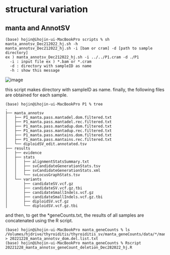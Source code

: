 # structural variation

## manta and AnnotSV

```shell
(base) hojin@ihojin-ui-MacBookPro scripts % sh manta_annotsv_Dec212022_hj.sh -h
manta_annotsv_Dec212022_hj.sh -i [bam or cram] -d [path to sample directory]
ex ) manta_annotsv_Dec212022_hj.sh -i ../../P1.cram -d ./P1
  -i : input file ex ) *.bam or *.cram
  -d : directory with sampleID as name
  -h : show this message
```

![image](https://user-images.githubusercontent.com/121307215/209815820-a832d3e2-83e2-4406-9390-97e4c23e48d4.png)


this script makes directory with sampleID as name. finally, the following files are obtained for each sample.  
```shell
(base) hojin@ihojin-ui-MacBookPro P1 % tree
.
├── manta_annotsv
│   ├── P1_manta.pass.mantadel.dom.filtered.txt
│   ├── P1_manta.pass.mantadel.rec.filtered.txt
│   ├── P1_manta.pass.mantadup.dom.filtered.txt
│   ├── P1_manta.pass.mantadup.rec.filtered.txt
│   ├── P1_manta.pass.mantains.dom.filtered.txt
│   ├── P1_manta.pass.mantains.rec.filtered.txt
│   └── diploidSV_edit.annotated.tsv
├── results
│   ├── evidence
│   ├── stats
│   │   ├── alignmentStatsSummary.txt
│   │   ├── svCandidateGenerationStats.tsv
│   │   ├── svCandidateGenerationStats.xml
│   │   └── svLocusGraphStats.tsv
│   └── variants
│       ├── candidateSV.vcf.gz
│       ├── candidateSV.vcf.gz.tbi
│       ├── candidateSmallIndels.vcf.gz
│       ├── candidateSmallIndels.vcf.gz.tbi
│       ├── diploidSV.vcf.gz
│       └── diploidSV.vcf.gz.tbi
```

and then, to get the *geneCounts.txt, the results of all samples are concatenated using the R script. 
```shell
(base) hojin@ihojin-ui-MacBookPro manta_geneCounts % ls /Volumes/hjdrive/thyroiditis/thyroiditis_sv/manta_geneCounts/data/*/manta_annotsv/*manta.pass.mantadel.dom.filtered.txt > 20221228_manta_annotsv_dom.del.list.txt
(base) hojin@ihojin-ui-MacBookPro manta_geneCounts % Rscript 20221228_manta_annotsv_geneCount_deletion_Dec282022_hj.R
```

